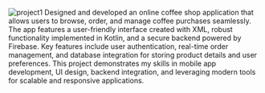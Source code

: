 ![project1](https://github.com/user-attachments/assets/5492fea2-a20d-42b2-aca2-3051bc5c8b38)
Designed and developed an online coffee shop application that allows users to browse, order, and manage coffee purchases seamlessly. The app features a user-friendly interface created with XML, robust functionality implemented in Kotlin, and a secure backend powered by Firebase. Key features include user authentication, real-time order management, and database integration for storing product details and user preferences. This project demonstrates my skills in mobile app development, UI design, backend integration, and leveraging modern tools for scalable and responsive applications.
